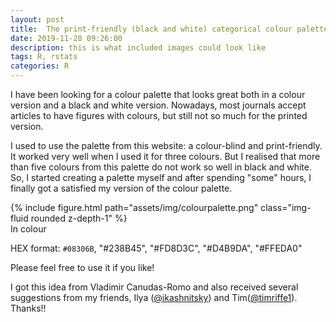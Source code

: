 ```yaml
---
layout: post
title:  The print-friendly (black and white) categorical colour palette
date: 2019-11-28 09:26:00
description: this is what included images could look like
tags: R, rstats
categories: R
---
```


I have been looking for a colour palette that looks great both in a colour version and a black and white version. Nowadays, most journals accept articles to have figures with colours, but still not so much for the printed version.

I used to use the palette from this website: a colour-blind and print-friendly. It worked very well when I used it for three colours. But I realised that more than five colours from this palette do not work so well in black and white. So, I started creating a palette myself and after spending "some" hours, I finally got a satisfied my version of the colour palette.

<div class="row mt-3">
    <div class="col-sm mt-3 mt-md-0">
        {% include figure.html path="assets/img/colourpalette.png" class="img-fluid rounded z-depth-1" %}
    </div>
</div>
<div class="caption">
    In colour
</div>

HEX format: `#08306B`, "#238B45", "#FD8D3C", "#D4B9DA", "#FFEDA0"

Please feel free to use it if you like!

I got this idea from Vladimir Canudas-Romo and also received several suggestions from my friends, Ilya ([@ikashnitsky](https://twitter.com/ikashnitsky?s=20&t=YnCNCmVPKK48IGjQG43cmA)) and Tim([@timriffe1](https://twitter.com/timriffe1?s=20&t=YnCNCmVPKK48IGjQG43cmA)). Thanks!!

